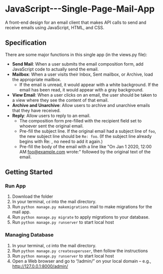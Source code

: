 # JavaScript---Single-Page-Mail-App

A front-end design for an email client that makes API calls to send and receive emails using JavaScript, HTML, and CSS.

## Specification

There are some major functions in this single app (in the views.py file):
- **Send Mail**: When a user submits the email composition form, add JavaScript code to actually send the email.
- **Mailbox**: When a user visits their Inbox, Sent mailbox, or Archive, load the appropriate mailbox.
  - If the email is unread, it would appear with a white background. If the email has been read, it would appear with a gray background. 
- **View Email**: When a user clicks on an email, the user should be taken to a view where they see the content of that email.
- **Archive and Unarchive**: Allow users to archive and unarchive emails that they have received.
- **Reply**: Allow users to reply to an email.
  - The composition form pre-filled with the recipient field set to whoever sent the original email.
  - Pre-fill the subject line. If the original email had a subject line of `foo`, the new subject line should be `Re: foo`. (If the subject line already begins with Re: , no need to add it again.)
  - Pre-fill the body of the email with a line like "On Jan 1 2020, 12:00 AM foo@example.com wrote:" followed by the original text of the email.

## Getting Started

### Run App
1. Download the folder
2. In your terminal, `cd` into the mail directory.
3. Run `python manage.py makemigrations` mail to make migrations for the mail app.
4. Run `python manage.py migrate` to apply migrations to your database.
5. Run `python manage.py runserver` to start local host

### Managing Database
1. In your terminal, `cd` into the mail directory.
2. Run `python manage.py createsuperuser`, then follow the instructions 
3. Run `python manage.py runserver` to start local host
4. Open a Web browser and go to “/admin/” on your local domain – e.g., http://127.0.0.1:8000/admin/
